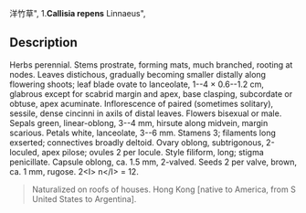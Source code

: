洋竹草",
1.**Callisia repens** Linnaeus",

## Description
Herbs perennial. Stems prostrate, forming mats, much branched, rooting at nodes. Leaves distichous, gradually becoming smaller distally along flowering shoots; leaf blade ovate to lanceolate, 1--4 × 0.6--1.2 cm, glabrous except for scabrid margin and apex, base clasping, subcordate or obtuse, apex acuminate. Inflorescence of paired (sometimes solitary), sessile, dense cincinni in axils of distal leaves. Flowers bisexual or male. Sepals green, linear-oblong, 3--4 mm, hirsute along midvein, margin scarious. Petals white, lanceolate, 3--6 mm. Stamens 3; filaments long exserted; connectives broadly deltoid. Ovary oblong, subtrigonous, 2-loculed, apex pilose; ovules 2 per locule. Style filiform, long; stigma penicillate. Capsule oblong, ca. 1.5 mm, 2-valved. Seeds 2 per valve, brown, ca. 1 mm, rugose. 2&lt;I&gt; n&lt;/I&gt; = 12.

> Naturalized on roofs of houses. Hong Kong [native to America, from S United States to Argentina].
